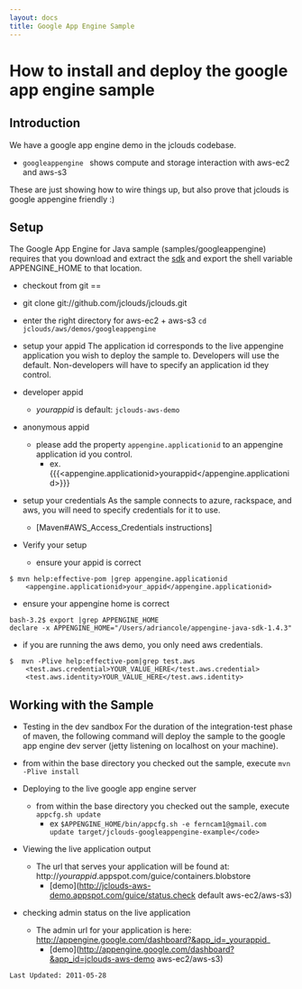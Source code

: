 ```yaml
---
layout: docs
title: Google App Engine Sample
---
```


# How to install and deploy the google app engine sample

## Introduction 
We have a google app engine demo in the jclouds codebase. 

  * `googleappengine ` shows compute and storage interaction with aws-ec2 and aws-s3 

These are just showing how to wire things up, but also prove that jclouds is google appengine friendly :)

## Setup

The Google App Engine for Java sample (samples/googleappengine) requires that you 
download and extract the [sdk](http://googleappengine.googlecode.com/files/appengine-java-sdk-1.4.3.zip0) 
and export the shell variable APPENGINE_HOME to that location.

*  checkout from git ==
  * git clone git://github.com/jclouds/jclouds.git
  * enter the right directory for aws-ec2 + aws-s3 `cd jclouds/aws/demos/googleappengine`
 
*  setup your appid
The application id corresponds to the live appengine application you wish to deploy the sample to.
  Developers will use the default.  Non-developers will have to specify an application id they control.
  * developer appid
    * _yourappid_ is default: `jclouds-aws-demo`
  * anonymous appid
    * please add the property `appengine.applicationid` to an appengine application id you control.
      * ex.  {{{<appengine.applicationid>yourappid</appengine.applicationid>}}}

* setup your credentials
	As the sample connects to  azure, rackspace, and aws, you will need to specify credentials for it to use.
	<!-- Change Link -->
  * [Maven#AWS_Access_Credentials instructions]

* Verify your setup
  * ensure your appid is correct

```
$ mvn help:effective-pom |grep appengine.applicationid 
    <appengine.applicationid>your_appid</appengine.applicationid>
```

  * ensure your appengine home is correct

```
bash-3.2$ export |grep APPENGINE_HOME
declare -x APPENGINE_HOME="/Users/adriancole/appengine-java-sdk-1.4.3"
```

  * if you are running the aws demo, you only need aws credentials. 

```
$  mvn -Plive help:effective-pom|grep test.aws
    <test.aws.credential>YOUR_VALUE_HERE</test.aws.credential>
    <test.aws.identity>YOUR_VALUE_HERE</test.aws.identity>
```` 

## Working with the Sample

*  Testing in the dev sandbox
For the duration of the integration-test phase of maven, the following command will deploy the sample to 
the google app engine dev server (jetty listening on localhost on your machine).

  * from within the base directory you checked out the sample, execute `mvn -Plive install`

* Deploying to the live google app engine server
  * from within the base directory you checked out the sample, execute `appcfg.sh update`
    * ex `$APPENGINE_HOME/bin/appcfg.sh -e ferncam1@gmail.com update target/jclouds-googleappengine-example</code>`

* Viewing the live application output
  * The url that serves your application will be found at: http://_yourappid_.appspot.com/guice/containers.blobstore
    * [demo](http://jclouds-aws-demo.appspot.com/guice/status.check default aws-ec2/aws-s3)

* checking admin status on the live application
  * The admin url for your application is here: http://appengine.google.com/dashboard?&app_id=_yourappid_
    * [demo](http://appengine.google.com/dashboard?&app_id=jclouds-aws-demo aws-ec2/aws-s3)


`Last Updated: 2011-05-28`
